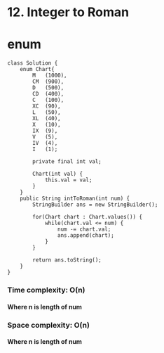 # 12. Integer to Roman
# enum
```
class Solution {
    enum Chart{
		M	(1000),
		CM	(900),
		D	(500),
		CD	(400),
		C	(100),
		XC	(90),
		L	(50),
		XL	(40),
		X	(10),
		IX	(9),
		V	(5),
		IV	(4),
		I	(1);
		
		private final int val;
		
		Chart(int val) {
			this.val = val;
		}
	}
    public String intToRoman(int num) {
        StringBuilder ans = new StringBuilder();
        
        for(Chart chart : Chart.values()) {
        	while(chart.val <= num) {
        		num -= chart.val;
        		ans.append(chart);
        	}
        }
       
        return ans.toString();
    }
}
```
### Time complexity: O(n)
#### Where n is length of num
### Space complexity: O(n)
#### Where n is length of num